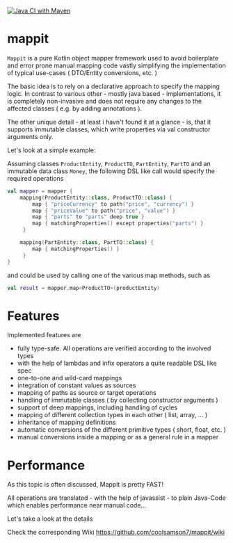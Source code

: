 [![Java CI with Maven](https://github.com/coolsamson7/mappit/actions/workflows/maven.yml/badge.svg)](https://github.com/coolsamson7/mappit/actions/workflows/maven.yml)
# mappit

`Mappit` is a pure Kotlin object mapper framework used to avoid boilerplate and error prone manual mapping code vastly simplifying the implementation of typical use-cases ( DTO/Entity conversions, etc. )

The basic idea is to rely on a declarative approach to specify the mapping logic. In contrast to various other - mostly java based - implementations, it is completely non-invasive and does not require any changes to the affected classes ( e.g. by adding annotations ).

The other unique detail - at least i havn't found it at a glance - is, that it supports immutable classes, which write properties via val constructor arguments only.

Let's look at a simple example:

Assuming classes `ProductEntity`, `ProductTO`, `PartEntity`, `PartTO` and an immutable data class `Money`, the following DSL like call would specify the required operations

```kotlin
val mapper = mapper {
    mapping(ProductEntity::class, ProductTO::class) {
        map { "priceCurrency" to path("price", "currency") }
        map { "priceValue" to path("price", "value") }
        map { "parts" to "parts" deep true }
        map { matchingProperties() except properties("parts") }
     }

    mapping(PartEntity::class, PartTO::class) {
        map { matchingProperties() }
     }
}
```
and could be used by calling one of the various map methods, such as

```kotlin
val result = mapper.map<ProductTO>(productEntity)
```

# Features

Implemented features are

* fully type-safe. All operations are verified according to the involved types
* with the help of lambdas and infix operators a quite readable DSL like spec
* one-to-one and wild-card mappings
* integration of constant values as sources
* mapping of paths as source or target operations
* handling of immutable classes ( by collecting constructor arguments )
* support of deep mappings, including handling of cycles
* mapping of different collection types in each other ( list, array, ... )
* inheritance of mapping definitions
* automatic conversions of the different primitive types ( short, float, etc. )
* manual conversions inside a mapping or as a general rule in a mapper

# Performance

As this topic is often discussed, Mappit is pretty FAST!

All operations are translated - with the help of javassist - to plain Java-Code which enables performance near manual code...

Let's take a look at the details

Check the corresponding Wiki https://github.com/coolsamson7/mappit/wiki
